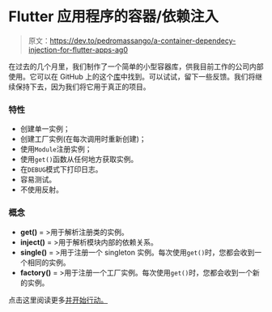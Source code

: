 # Flutter 应用程序的容器/依赖注入

> 原文：<https://dev.to/pedromassango/a-container-dependecy-injection-for-flutter-apps-ag0>

在过去的几个月里，我们制作了一个简单的小型容器库，供我目前工作的公司内部使用。它可以在 GitHub 上的这个[库](https://github.com/nextbss/injector_io)中找到。可以试试，留下一些反馈。我们将继续保持下去，因为我们将它用于真正的项目。

### 特性

*   创建单一实例；
*   创建工厂实例(在每次调用时重新创建)；
*   使用`Module`注册实例；
*   使用`get()`函数从任何地方获取实例。
*   在`DEBUG`模式下打印日志。
*   容易测试。
*   不使用反射。

### 概念

*   **get()** = >用于解析注册类的实例。
*   **inject()** = >用于解析模块内部的依赖关系。
*   **single()** = >用于注册一个 singleton 实例。每次使用`get()`时，您都会收到一个相同的实例。
*   **factory()** = >用于注册一个工厂实例。每次使用`get()`时，您都会收到一个新的实例。

点击这里阅读更多[并开始行动。](https://pub.dev/packages/injectorio)